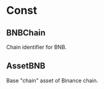 # Const

<!-- Generated by documentation.js. Update this documentation by updating the source code. -->

## BNBChain

Chain identifier for BNB.

## AssetBNB

Base "chain" asset of Binance chain.
